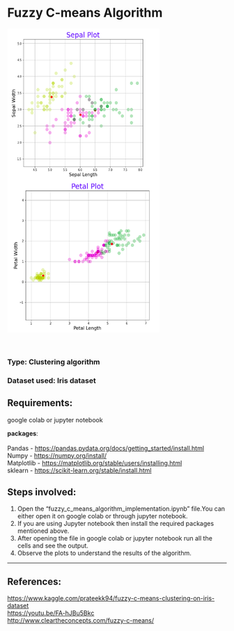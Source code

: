 # Fuzzy C-means Algorithm
<div>
	<img align=center src="Images/sepal-plot.png" width="350px" height = 350px/>
	<img align=center src="Images/petal-plot.png" width="350px" height = 350px/>
</div>
<br>
<br>

### Type: Clustering algorithm 
### Dataset used: Iris dataset

## Requirements:

google colab or jupyter notebook

**packages**:
<br><br>
Pandas - https://pandas.pydata.org/docs/getting_started/install.html <br>
Numpy - https://numpy.org/install/ <br>
Matplotlib - https://matplotlib.org/stable/users/installing.html <br>
sklearn - https://scikit-learn.org/stable/install.html <br>
	

## Steps involved:

1. Open the “fuzzy_c_means_algorithm_implementation.ipynb” file.You can either open it on google colab or through jupyter notebook. 
2. If you are using Jupyter notebook then install the required packages mentioned above.
3. After opening the file in google colab or jupyter notebook run all the cells and see the output.
4. Observe the plots to understand the results of the algorithm.

---

## References:

https://www.kaggle.com/prateekk94/fuzzy-c-means-clustering-on-iris-dataset <br>
https://youtu.be/FA-hJBu5Bkc <br>
http://www.cleartheconcepts.com/fuzzy-c-means/ <br>
